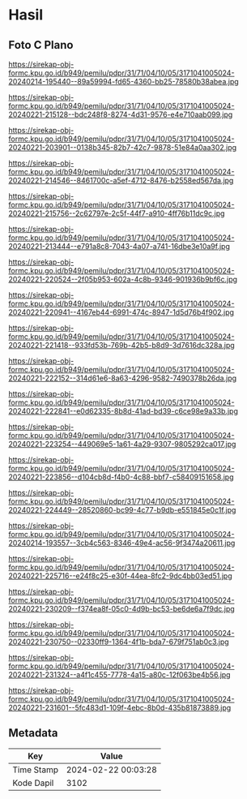 # Hasil

## Foto C Plano

https://sirekap-obj-formc.kpu.go.id/b949/pemilu/pdpr/31/71/04/10/05/3171041005024-20240214-195440--89a59994-fd65-4360-bb25-78580b38abea.jpg

https://sirekap-obj-formc.kpu.go.id/b949/pemilu/pdpr/31/71/04/10/05/3171041005024-20240221-215128--bdc248f8-8274-4d31-9576-e4e710aab099.jpg

https://sirekap-obj-formc.kpu.go.id/b949/pemilu/pdpr/31/71/04/10/05/3171041005024-20240221-203901--0138b345-82b7-42c7-9878-51e84a0aa302.jpg

https://sirekap-obj-formc.kpu.go.id/b949/pemilu/pdpr/31/71/04/10/05/3171041005024-20240221-214546--8461700c-a5ef-4712-8476-b2558ed567da.jpg

https://sirekap-obj-formc.kpu.go.id/b949/pemilu/pdpr/31/71/04/10/05/3171041005024-20240221-215756--2c62797e-2c5f-44f7-a910-4ff76b11dc9c.jpg

https://sirekap-obj-formc.kpu.go.id/b949/pemilu/pdpr/31/71/04/10/05/3171041005024-20240221-213444--e791a8c8-7043-4a07-a741-16dbe3e10a9f.jpg

https://sirekap-obj-formc.kpu.go.id/b949/pemilu/pdpr/31/71/04/10/05/3171041005024-20240221-220524--2f05b953-602a-4c8b-9346-901936b9bf6c.jpg

https://sirekap-obj-formc.kpu.go.id/b949/pemilu/pdpr/31/71/04/10/05/3171041005024-20240221-220941--4167eb44-6991-474c-8947-1d5d76b4f902.jpg

https://sirekap-obj-formc.kpu.go.id/b949/pemilu/pdpr/31/71/04/10/05/3171041005024-20240221-221418--933fd53b-769b-42b5-b8d9-3d7616dc328a.jpg

https://sirekap-obj-formc.kpu.go.id/b949/pemilu/pdpr/31/71/04/10/05/3171041005024-20240221-222152--314d61e6-8a63-4296-9582-7490378b26da.jpg

https://sirekap-obj-formc.kpu.go.id/b949/pemilu/pdpr/31/71/04/10/05/3171041005024-20240221-222841--e0d62335-8b8d-41ad-bd39-c6ce98e9a33b.jpg

https://sirekap-obj-formc.kpu.go.id/b949/pemilu/pdpr/31/71/04/10/05/3171041005024-20240221-223254--449069e5-1a61-4a29-9307-9805292ca017.jpg

https://sirekap-obj-formc.kpu.go.id/b949/pemilu/pdpr/31/71/04/10/05/3171041005024-20240221-223856--d104cb8d-f4b0-4c88-bbf7-c58409151658.jpg

https://sirekap-obj-formc.kpu.go.id/b949/pemilu/pdpr/31/71/04/10/05/3171041005024-20240221-224449--28520860-bc99-4c77-b9db-e551845e0c1f.jpg

https://sirekap-obj-formc.kpu.go.id/b949/pemilu/pdpr/31/71/04/10/05/3171041005024-20240214-193557--3cb4c563-8346-49e4-ac56-9f3474a20611.jpg

https://sirekap-obj-formc.kpu.go.id/b949/pemilu/pdpr/31/71/04/10/05/3171041005024-20240221-225716--e24f8c25-e30f-44ea-8fc2-9dc4bb03ed51.jpg

https://sirekap-obj-formc.kpu.go.id/b949/pemilu/pdpr/31/71/04/10/05/3171041005024-20240221-230209--f374ea8f-05c0-4d9b-bc53-be6de6a7f9dc.jpg

https://sirekap-obj-formc.kpu.go.id/b949/pemilu/pdpr/31/71/04/10/05/3171041005024-20240221-230750--02330ff9-1364-4f1b-bda7-679f751ab0c3.jpg

https://sirekap-obj-formc.kpu.go.id/b949/pemilu/pdpr/31/71/04/10/05/3171041005024-20240221-231324--a4f1c455-7778-4a15-a80c-12f063be4b56.jpg

https://sirekap-obj-formc.kpu.go.id/b949/pemilu/pdpr/31/71/04/10/05/3171041005024-20240221-231601--5fc483d1-109f-4ebc-8b0d-435b81873889.jpg


## Metadata

| Key        | Value               |
| ---------- | ------------------- |
| Time Stamp | 2024-02-22 00:03:28 |
| Kode Dapil | 3102                |



